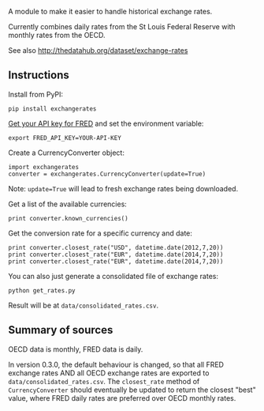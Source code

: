 A module to make it easier to handle historical exchange rates.

Currently combines daily rates from the St Louis Federal Reserve with monthly rates from the OECD.

See also <http://thedatahub.org/dataset/exchange-rates>

## Instructions

Install from PyPI:

    pip install exchangerates

[Get your API key for FRED](https://research.stlouisfed.org/useraccount/apikey) and set the environment variable:

    export FRED_API_KEY=YOUR-API-KEY

Create a CurrencyConverter object:

    import exchangerates
    converter = exchangerates.CurrencyConverter(update=True)

Note: `update=True` will lead to fresh exchange rates being downloaded.

Get a list of the available currencies:

    print converter.known_currencies()

Get the conversion rate for a specific currency and date:

    print converter.closest_rate("USD", datetime.date(2012,7,20))
    print converter.closest_rate("EUR", datetime.date(2014,7,20))
    print converter.closest_rate("EUR", datetime.date(2014,7,20))

You can also just generate a consolidated file of exchange rates:

    python get_rates.py

Result will be at `data/consolidated_rates.csv`.

## Summary of sources

OECD data is monthly, FRED data is daily.

In version 0.3.0, the default behaviour is changed, so that all FRED exchange rates AND all OECD exchange rates are exported to `data/consolidated_rates.csv`. The `closest_rate` method of `CurrencyConverter` should eventually be updated to return the closest "best" value, where FRED daily rates are preferred over OECD monthly rates.
